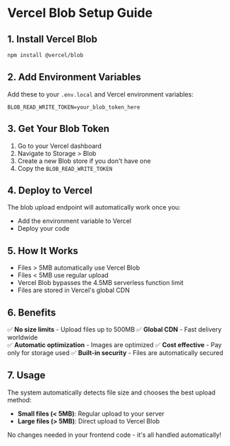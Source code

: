 # Vercel Blob Setup Guide

## 1. Install Vercel Blob

```bash
npm install @vercel/blob
```

## 2. Add Environment Variables

Add these to your `.env.local` and Vercel environment variables:

```env
BLOB_READ_WRITE_TOKEN=your_blob_token_here
```

## 3. Get Your Blob Token

1. Go to your Vercel dashboard
2. Navigate to Storage > Blob
3. Create a new Blob store if you don't have one
4. Copy the `BLOB_READ_WRITE_TOKEN`

## 4. Deploy to Vercel

The blob upload endpoint will automatically work once you:
- Add the environment variable to Vercel
- Deploy your code

## 5. How It Works

- Files > 5MB automatically use Vercel Blob
- Files < 5MB use regular upload
- Vercel Blob bypasses the 4.5MB serverless function limit
- Files are stored in Vercel's global CDN

## 6. Benefits

✅ **No size limits** - Upload files up to 500MB
✅ **Global CDN** - Fast delivery worldwide  
✅ **Automatic optimization** - Images are optimized
✅ **Cost effective** - Pay only for storage used
✅ **Built-in security** - Files are automatically secured

## 7. Usage

The system automatically detects file size and chooses the best upload method:

- **Small files (< 5MB)**: Regular upload to your server
- **Large files (> 5MB)**: Direct upload to Vercel Blob

No changes needed in your frontend code - it's all handled automatically! 